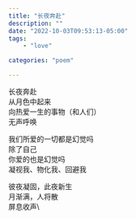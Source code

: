 ```yaml
---
title: "长夜奔赴"
description: ""
date: "2022-10-03T09:53:13-05:00"
tags: 
    - "love"

categories: "poem"

---
```

长夜奔赴\
从月色中起来\
向热爱一生的事物（和人们）\
无声呼唤

我们所爱的一切都是幻觉吗\
除了自己\
你爱的也是幻觉吗\
凝视我、物化我、回避我

彼夜凝固，此夜新生\
月渐满，人将散\
屏息收声\
